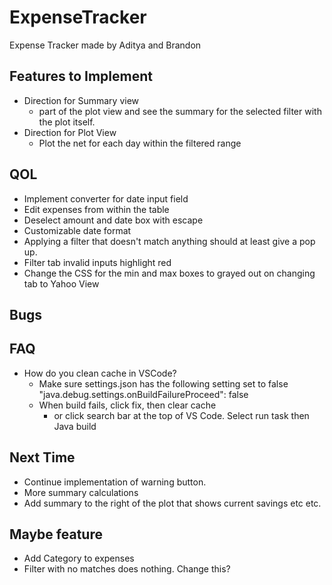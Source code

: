 # ExpenseTracker
Expense Tracker made by Aditya and Brandon

## Features to Implement
- Direction for Summary view
    - part of the plot view and see the summary for the selected filter with the plot itself.
- Direction for Plot View
    - Plot the net for each day within the filtered range

## QOL
- Implement converter for date input field
- Edit expenses from within the table
- Deselect amount and date box with escape
- Customizable date format
- Applying a filter that doesn't match anything should at least give a pop up.
- Filter tab invalid inputs highlight red
- Change the CSS for the min and max boxes to grayed out on changing tab to Yahoo View


## Bugs


## FAQ
- How do you clean cache in VSCode?
	- Make sure settings.json has the following setting set to false "java.debug.settings.onBuildFailureProceed": false
	- When build fails, click fix, then clear cache
		- or click search bar at the top of VS Code. Select run task then Java build

## Next Time
- Continue implementation of warning button.
- More summary calculations
- Add summary to the right of the plot that shows current savings etc etc.

## Maybe feature
- Add Category to expenses
- Filter with no matches does nothing. Change this?
